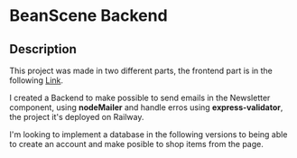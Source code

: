 # BeanScene Backend

## Description

This project was made in two different parts, the frontend part is in the following [Link](https://github.com/Facusan2016/CoffeeShop).

I created a Backend to make possible to send emails in the Newsletter component, using **nodeMailer** and handle erros using **express-validator**, the project it's deployed on Railway.

I'm looking to implement a database in the following versions to being able to create an account and make posible to shop items from the page.
